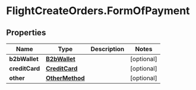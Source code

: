 # FlightCreateOrders.FormOfPayment

## Properties

Name | Type | Description | Notes
------------ | ------------- | ------------- | -------------
**b2bWallet** | [**B2bWallet**](B2bWallet.md) |  | [optional] 
**creditCard** | [**CreditCard**](CreditCard.md) |  | [optional] 
**other** | [**OtherMethod**](OtherMethod.md) |  | [optional] 


